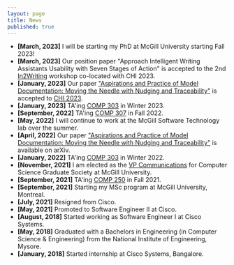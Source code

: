 ```yaml
---
layout: page
title: News
published: true
---
```

- **[March, 2023]** I will be starting my PhD at McGill University starting Fall 2023!
- **[March, 2023]** Our position paper "Approach Intelligent Writing Assistants Usability with Seven Stages of Action" is accepted to the 2nd <a href="https://in2writing.glitch.me/">In2Writing</a> workshop co-located with CHI 2023.
- **[January, 2023]** Our paper <a href="https://arxiv.org/abs/2204.06425">"Aspirations and Practice of Model Documentation: Moving the Needle with Nudging and Traceability"</a> is accepted to <a href="https://chi2023.acm.org/">CHI 2023</a>.
- **[January, 2023]** TA'ing [COMP 303](https://github.com/jin-guo/COMP303) in Winter 2023.
- **[September, 2022]** TA'ing [COMP 307](https://www.mcgill.ca/study/2022-2023/courses/comp-307) in Fall 2022.
- **[May, 2022]** I will continue to work at the McGill Software Technology lab over the summer.
- **[April, 2022]** Our paper <a href="https://arxiv.org/abs/2204.06425">"Aspirations and Practice of Model Documentation: Moving the Needle with Nudging and Traceability"</a> is available on arXiv.
- **[January, 2022]** TA'ing [COMP 303](https://github.com/jin-guo/COMP303_Winter2022) in Winter 2022.
- **[November, 2021]** I am elected as the <a href="https://csgs.cs.mcgill.ca/?page_id=42">VP Communications</a> for Computer Science Graduate Society at McGill University. 
- **[September, 2021]** TA'ing [COMP 250](http://www.cim.mcgill.ca/~langer/250.html) in Fall 2021.
- **[September, 2021]** Starting my MSc program at McGill University, Montreal.
- **[July, 2021]** Resigned from Cisco.
- **[May, 2021]** Promoted to Software Engineer II at Cisco.
- **[August, 2018]** Started working as Software Engineer I at Cisco Systems.
- **[May, 2018]** Graduated with a Bachelors in Engineering (in Computer Science & Engineering) from the National Institute of Engineering, Mysore.
- **[January, 2018]** Started internship at Cisco Systems, Bangalore.